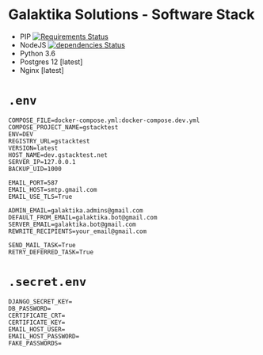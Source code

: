 # Galaktika Solutions - Software Stack

- PIP [![Requirements Status](https://requires.io/github/galaktika-solutions/gStack/requirements.svg?branch=master)](https://requires.io/github/galaktika-solutions/gStack/requirements/?branch=master)
- NodeJS [![dependencies Status](https://david-dm.org/galaktika-solutions/gStack/status.svg?path=js_client)](https://david-dm.org/galaktika-solutions/gStack?path=js_client)
- Python 3.6
- Postgres 12 [latest]
- Nginx [latest]

# `.env`

```env
COMPOSE_FILE=docker-compose.yml:docker-compose.dev.yml
COMPOSE_PROJECT_NAME=gstacktest
ENV=DEV
REGISTRY_URL=gstacktest
VERSION=latest
HOST_NAME=dev.gstacktest.net
SERVER_IP=127.0.0.1
BACKUP_UID=1000

EMAIL_PORT=587
EMAIL_HOST=smtp.gmail.com
EMAIL_USE_TLS=True

ADMIN_EMAIL=galaktika.admins@gmail.com
DEFAULT_FROM_EMAIL=galaktika.bot@gmail.com
SERVER_EMAIL=galaktika.bot@gmail.com
REWRITE_RECIPIENTS=your_email@gmail.com

SEND_MAIL_TASK=True
RETRY_DEFERRED_TASK=True
```

# `.secret.env`

```env
DJANGO_SECRET_KEY=
DB_PASSWORD=
CERTIFICATE_CRT=
CERTIFICATE_KEY=
EMAIL_HOST_USER=
EMAIL_HOST_PASSWORD=
FAKE_PASSWORDS=
```
